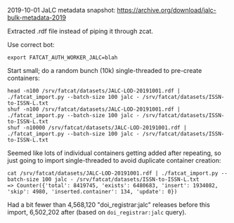 
2019-10-01 JaLC metadata snapshot: <https://archive.org/download/jalc-bulk-metadata-2019>

Extracted .rdf file instead of piping it through zcat.

Use correct bot:

    export FATCAT_AUTH_WORKER_JALC=blah

Start small; do a random bunch (10k) single-threaded to pre-create containers:

    head -n100 /srv/fatcat/datasets/JALC-LOD-20191001.rdf | ./fatcat_import.py --batch-size 100 jalc - /srv/fatcat/datasets/ISSN-to-ISSN-L.txt
    shuf -n100 /srv/fatcat/datasets/JALC-LOD-20191001.rdf | ./fatcat_import.py --batch-size 100 jalc - /srv/fatcat/datasets/ISSN-to-ISSN-L.txt
    shuf -n10000 /srv/fatcat/datasets/JALC-LOD-20191001.rdf | ./fatcat_import.py --batch-size 100 jalc - /srv/fatcat/datasets/ISSN-to-ISSN-L.txt

Seemed like lots of individual containers getting added after repeating, so
just going to import single-threaded to avoid duplicate container creation:

    cat /srv/fatcat/datasets/JALC-LOD-20191001.rdf | ./fatcat_import.py --batch-size 100 jalc - /srv/fatcat/datasets/ISSN-to-ISSN-L.txt
    => Counter({'total': 8419745, 'exists': 6480683, 'insert': 1934082, 'skip': 4980, 'inserted.container': 134, 'update': 0})

Had a bit fewer than 4,568,120 "doi_registrar:jalc" releases before this
import, 6,502,202 after (based on `doi_registrar:jalc` query).
